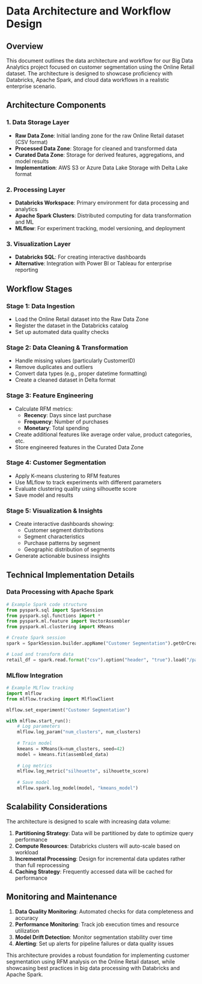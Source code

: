 # Data Architecture and Workflow Design

## Overview

This document outlines the data architecture and workflow for our Big Data Analytics project focused on customer segmentation using the Online Retail dataset. The architecture is designed to showcase proficiency with Databricks, Apache Spark, and cloud data workflows in a realistic enterprise scenario.

## Architecture Components

### 1. Data Storage Layer
- **Raw Data Zone**: Initial landing zone for the raw Online Retail dataset (CSV format)
- **Processed Data Zone**: Storage for cleaned and transformed data
- **Curated Data Zone**: Storage for derived features, aggregations, and model results
- **Implementation**: AWS S3 or Azure Data Lake Storage with Delta Lake format

### 2. Processing Layer
- **Databricks Workspace**: Primary environment for data processing and analytics
- **Apache Spark Clusters**: Distributed computing for data transformation and ML
- **MLflow**: For experiment tracking, model versioning, and deployment

### 3. Visualization Layer
- **Databricks SQL**: For creating interactive dashboards
- **Alternative**: Integration with Power BI or Tableau for enterprise reporting

## Workflow Stages

### Stage 1: Data Ingestion
- Load the Online Retail dataset into the Raw Data Zone
- Register the dataset in the Databricks catalog
- Set up automated data quality checks

### Stage 2: Data Cleaning & Transformation
- Handle missing values (particularly CustomerID)
- Remove duplicates and outliers
- Convert data types (e.g., proper datetime formatting)
- Create a cleaned dataset in Delta format

### Stage 3: Feature Engineering
- Calculate RFM metrics:
  - **Recency**: Days since last purchase
  - **Frequency**: Number of purchases
  - **Monetary**: Total spending
- Create additional features like average order value, product categories, etc.
- Store engineered features in the Curated Data Zone

### Stage 4: Customer Segmentation
- Apply K-means clustering to RFM features
- Use MLflow to track experiments with different parameters
- Evaluate clustering quality using silhouette score
- Save model and results

### Stage 5: Visualization & Insights
- Create interactive dashboards showing:
  - Customer segment distributions
  - Segment characteristics
  - Purchase patterns by segment
  - Geographic distribution of segments
- Generate actionable business insights

## Technical Implementation Details

### Data Processing with Apache Spark
```python
# Example Spark code structure
from pyspark.sql import SparkSession
from pyspark.sql.functions import *
from pyspark.ml.feature import VectorAssembler
from pyspark.ml.clustering import KMeans

# Create Spark session
spark = SparkSession.builder.appName("Customer Segmentation").getOrCreate()

# Load and transform data
retail_df = spark.read.format("csv").option("header", "true").load("/path/to/online_retail.csv")
```

### MLflow Integration
```python
# Example MLflow tracking
import mlflow
from mlflow.tracking import MlflowClient

mlflow.set_experiment("Customer Segmentation")

with mlflow.start_run():
    # Log parameters
    mlflow.log_param("num_clusters", num_clusters)
    
    # Train model
    kmeans = KMeans(k=num_clusters, seed=42)
    model = kmeans.fit(assembled_data)
    
    # Log metrics
    mlflow.log_metric("silhouette", silhouette_score)
    
    # Save model
    mlflow.spark.log_model(model, "kmeans_model")
```

## Scalability Considerations

The architecture is designed to scale with increasing data volume:

1. **Partitioning Strategy**: Data will be partitioned by date to optimize query performance
2. **Compute Resources**: Databricks clusters will auto-scale based on workload
3. **Incremental Processing**: Design for incremental data updates rather than full reprocessing
4. **Caching Strategy**: Frequently accessed data will be cached for performance

## Monitoring and Maintenance

1. **Data Quality Monitoring**: Automated checks for data completeness and accuracy
2. **Performance Monitoring**: Track job execution times and resource utilization
3. **Model Drift Detection**: Monitor segmentation stability over time
4. **Alerting**: Set up alerts for pipeline failures or data quality issues

This architecture provides a robust foundation for implementing customer segmentation using RFM analysis on the Online Retail dataset, while showcasing best practices in big data processing with Databricks and Apache Spark.
